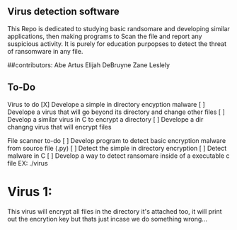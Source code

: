 ## Virus detection software

This Repo is dedicated to studying basic randsomare and developing similar applications, then making programs to Scan the file and report any suspicious activity. It is purely  for education purpopses to detect the threat of ransomware in any file.

##contributors:
Abe Artus
Elijah DeBruyne
Zane Leslely

## To-Do

Virus to do
[X] Develope a simple in directory encyption malware
[ ] Develope a virus that will go beyond its directory and change other files
[ ] Develop a similar virus in C to encrypt a directory
[ ] Develope a dir changng virus that will encrypt files

File scanner to-do
[ ] Develop program to detect basic encryption malware from source file (.py)
[ ] Detect the simple in directory encryption
[ ] Detect malware in C
[ ] Develop a way to detect ransomare inside of a executable c file EX: ./virus

# Virus 1:
This virus will encrypt all files in the directory it's attached too, it will print out the encrytion key but thats just incase we do something wrong...
